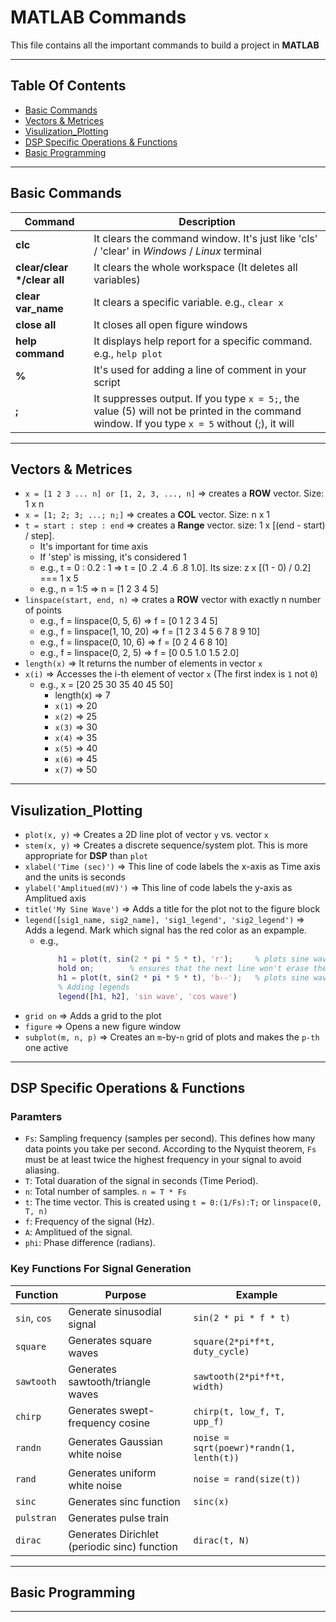 # MATLAB Commands

This file contains all the important commands to build a project in **MATLAB**

---         

## Table Of Contents

- [Basic Commands](#basic-commands)
- [Vectors & Metrices](#vectors--metrices)
- [Visulization_Plotting](#visulization_plotting)
- [DSP Specific Operations & Functions](#dsp-specific-operations--functions)
- [Basic Programming](#basic-programming)

---         

## Basic Commands   

| **Command**           |   **Description**                                                                                                                                 |
|-----------------------|---------------------------------------------------------------------------------------------------------------------------------------------------|
| **clc**               |   It clears the command window. It's just like 'cls' / 'clear' in *Windows* / *Linux* terminal                                                    |
| __clear/clear */clear all__|   It clears the whole workspace (It deletes all variables)                                                                                        |
| **clear var_name**    |   It clears a specific variable. e.g., `clear x`                                                                                                  |
| **close all**         |   It closes all open figure windows                                                                                                               |
| **help command**      |   It displays help report for a specific command. e.g., `help plot`                                                                               |
| **%**                 |   It's used for adding a line of comment in your script                                                                                           |
| **;**                 |   It suppresses output. If you type `x = 5;`, the value (5) will not be printed in the command window. If you type `x = 5` without (;), it will   |

---         

## Vectors & Metrices

- `x = [1 2 3 ... n] or [1, 2, 3, ..., n]`    => creates a **ROW** vector. Size: 1 x n
- `x = [1; 2; 3; ...; n;]`                    => creates a **COL** vector. Size: n x 1
- `t = start : step : end`                    => creates a **Range** vector. size: 1 x [(end - start) / step].
    - It's important for time axis
    - If 'step' is missing, it's considered 1
    - e.g., t = 0 : 0.2 : 1     => t = [0 .2 .4 .6 .8 1.0]. Its size: z x [(1 - 0) / 0.2] === 1 x 5
    - e.g., n = 1:5             => n = [1 2 3 4 5]
- `linspace(start, end, n)`       => crates a **ROW** vector with exactly n number of points
    - e.g., f = linspace(0, 5, 6)   => f = [0 1 2 3 4 5] 
    - e.g., f = linspace(1, 10, 20) => f = [1 2 3 4 5 6 7 8 9 10]
    - e.g., f = linspace(0, 10, 6)  => f = [0 2 4 6 8 10]
    - e.g., f = linspace(0, 2, 5)   => f = [0 0.5 1.0 1.5 2.0]
- `length(x)`     => It returns the number of elements in vector `x`
- `x(i)`          => Accesses the i-th element of vector `x` (The first index is `1` not `0`)
    - e.g., x = [20 25 30 35 40 45 50]
        - length(x) => 7
        - `x(1)`      => 20
        - `x(2)`      => 25
        - `x(3)`      => 30
        - `x(4)`      => 35
        - `x(5)`      => 40
        - `x(6)`      => 45
        - `x(7)`      => 50

---         

## Visulization_Plotting

- `plot(x, y)`    => Creates a 2D line plot of vector `y` vs. vector `x`
- `stem(x, y)`    => Creates a discrete sequence/system plot. This is more appropriate for **DSP** than `plot`
- `xlabel('Time (sec)')`        => This line of code labels the x-axis as Time axis and the units is seconds
- `ylabel('Amplitued(mV)')`     => This line of code labels the y-axis as Amplitued axis
- `title('My Sine Wave')`       => Adds a title for the plot not to the figure block
- `legend([sig1_name, sig2_name], 'sig1_legend', 'sig2_legend')`  => Adds a legend. Mark which signal has the red color as an expample.
    - e.g., 
        ```m
            h1 = plot(t, sin(2 * pi * 5 * t), 'r');     % plots sine wave in red color
            hold on;        % ensures that the next line won't erase the sine wave
            h1 = plot(t, sin(2 * pi * 5 * t), 'b--');   % plots sine wave in doted blue color
            % Adding legends
            legend([h1, h2], 'sin wave', 'cos wave')
        ```
- `grid on`                     => Adds a grid to the plot
- `figure`                      => Opens a new figure window
- `subplot(m, n, p)`            => Creates an `m`-by-`n` grid of plots and makes the `p-th` one active
---     

## DSP Specific Operations & Functions

### Paramters

- `Fs`: Sampling frequency (samples per second). This defines how many data points you take per second. According to the Nyquist theorem, `Fs` must be at least twice the highest frequency in your signal to avoid aliasing.
- `T`: Total duaration of the signal in seconds (Time Period).
- `n`: Total number of samples. `n = T * Fs`
- `t`: The time vector. This is created using `t = 0:(1/Fs):T;` or `linspace(0, T, n)`
- `f`: Frequency of the signal (Hz).
- `A`: Amplitued of the signal.
- `phi`: Phase difference (radians).


### Key Functions For Signal Generation

|   Function    |   Purpose                         |   Example                                 |
|---------------|-----------------------------------|-------------------------------------------|
| `sin`, `cos`  | Generate  sinusodial signal       | `sin(2 * pi * f * t)`                     |
| `square`      | Generates square waves            | `square(2*pi*f*t, duty_cycle)`            |
| `sawtooth`    | Generates sawtooth/triangle waves | `sawtooth(2*pi*f*t, width)`               |
| `chirp`       | Generates swept-frequency cosine  | `chirp(t, low_f, T, upp_f)`                    |
| `randn`       | Generates Gaussian white noise    | `noise = sqrt(poewr)*randn(1, lenth(t))`      |
| `rand`        | Generates uniform white noise     | `noise = rand(size(t))`                   | 
| `sinc`        | Generates sinc function           | `sinc(x)`                                 |
| `pulstran`    | Generates pulse train             |                                           |
| `dirac`       | Generates Dirichlet (periodic sinc) function  | `dirac(t, N)`                 | 


---         

## Basic Programming



---         